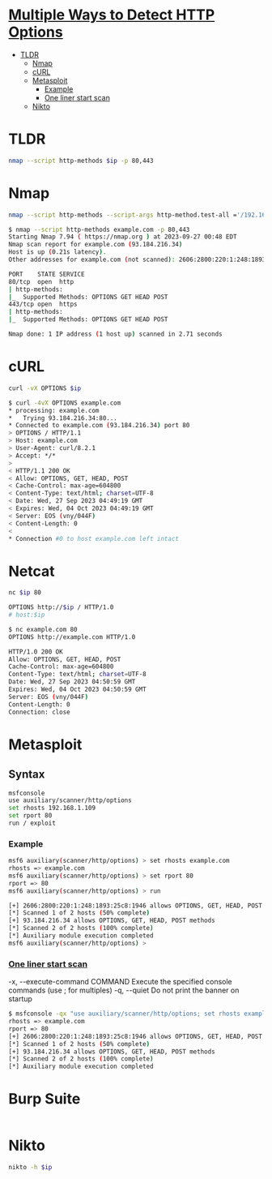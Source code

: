 # [Multiple Ways to Detect HTTP Options](https://www.hackingarticles.in/multiple-ways-to-detect-http-options/)

- [TLDR](#tldr)
    - [Nmap](#nmap)
    - [cURL](#curl)
    - [Metasploit](#metasploit)
        - [Example](#example)
        - [One liner start scan](#one-liner-start-scan)
    - [Nikto](#nikto)

# TLDR
```sh
nmap --script http-methods $ip -p 80,443
```

# Nmap
```sh
nmap --script http-methods --script-args http-method.test-all ='/192.168.1.109' 192.168.1.109

$ nmap --script http-methods example.com -p 80,443
Starting Nmap 7.94 ( https://nmap.org ) at 2023-09-27 00:48 EDT
Nmap scan report for example.com (93.184.216.34)
Host is up (0.21s latency).
Other addresses for example.com (not scanned): 2606:2800:220:1:248:1893:25c8:1946

PORT    STATE SERVICE
80/tcp  open  http
| http-methods: 
|_  Supported Methods: OPTIONS GET HEAD POST
443/tcp open  https
| http-methods: 
|_  Supported Methods: OPTIONS GET HEAD POST

Nmap done: 1 IP address (1 host up) scanned in 2.71 seconds
```

# cURL
```sh
curl -vX OPTIONS $ip

$ curl -4vX OPTIONS example.com
* processing: example.com
*   Trying 93.184.216.34:80...
* Connected to example.com (93.184.216.34) port 80
> OPTIONS / HTTP/1.1
> Host: example.com
> User-Agent: curl/8.2.1
> Accept: */*
> 
< HTTP/1.1 200 OK
< Allow: OPTIONS, GET, HEAD, POST
< Cache-Control: max-age=604800
< Content-Type: text/html; charset=UTF-8
< Date: Wed, 27 Sep 2023 04:49:19 GMT
< Expires: Wed, 04 Oct 2023 04:49:19 GMT
< Server: EOS (vny/044F)
< Content-Length: 0
< 
* Connection #0 to host example.com left intact
```

# Netcat
```sh
nc $ip 80

OPTIONS http://$ip / HTTP/1.0
# host:$ip

$ nc example.com 80
OPTIONS http://example.com HTTP/1.0

HTTP/1.0 200 OK
Allow: OPTIONS, GET, HEAD, POST
Cache-Control: max-age=604800
Content-Type: text/html; charset=UTF-8
Date: Wed, 27 Sep 2023 04:50:59 GMT
Expires: Wed, 04 Oct 2023 04:50:59 GMT
Server: EOS (vny/044F)
Content-Length: 0
Connection: close
```


# Metasploit
## Syntax
```sh
msfconsole
use auxiliary/scanner/http/options
set rhosts 192.168.1.109
set rport 80
run / exploit
```

### Example
```sh
msf6 auxiliary(scanner/http/options) > set rhosts example.com
rhosts => example.com
msf6 auxiliary(scanner/http/options) > set rport 80
rport => 80
msf6 auxiliary(scanner/http/options) > run 

[+] 2606:2800:220:1:248:1893:25c8:1946 allows OPTIONS, GET, HEAD, POST methods
[*] Scanned 1 of 2 hosts (50% complete)
[+] 93.184.216.34 allows OPTIONS, GET, HEAD, POST methods
[*] Scanned 2 of 2 hosts (100% complete)
[*] Auxiliary module execution completed
msf6 auxiliary(scanner/http/options) > 
```

### [One liner start scan](https://github.com/andrewjkerr/security-cheatsheets/blob/master/metasploit)
-x, --execute-command COMMAND    Execute the specified console commands (use ; for multiples)
-q, --quiet                      Do not print the banner on startup
```sh
$ msfconsole -qx "use auxiliary/scanner/http/options; set rhosts example.com; set rport 80; run; exit"
rhosts => example.com
rport => 80
[+] 2606:2800:220:1:248:1893:25c8:1946 allows OPTIONS, GET, HEAD, POST methods
[*] Scanned 1 of 2 hosts (50% complete)
[+] 93.184.216.34 allows OPTIONS, GET, HEAD, POST methods
[*] Scanned 2 of 2 hosts (100% complete)
[*] Auxiliary module execution completed
```

# Burp Suite
```sh

```

# Nikto
```sh
nikto -h $ip
```




### 
```sh

```

### 
```sh

```

### 
```sh

```

### 
```sh

```
